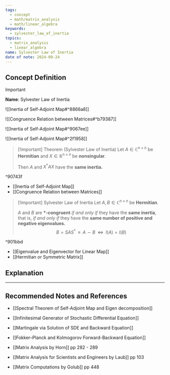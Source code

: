 ```yaml
---
tags:
  - concept
  - math/matrix_analysis
  - math/linear_algebra
keywords:
  - sylvester_law_of_inertia
topics:
  - matrix_analysis
  - linear_algebra
name: Sylvester Law of Inertia
date of note: 2024-09-24
---
```


## Concept Definition

>[!important]
>**Name**: Sylvester Law of Inertia

![[Inertia of Self-Adjoint Map#^8866a8]]

![[Congruence Relation between Matrices#^b79387]]

![[Inertia of Self-Adjoint Map#^9067ee]]

![[Inertia of Self-Adjoint Map#^2f1958]]

>[!important] Theorem (Sylvester Law of Inertia)
>Let $A\in \mathbb{C}^{n\times n}$ be **Hermitian** and $X\in \mathbb{R}^{n\times n}$ be **nonsingular**.
>
>Then $A$ and $X^{*}AX$ have the **same inertia.**

^90743f

- [[Inertia of Self-Adjoint Map]]
- [[Congruence Relation between Matrices]]

>[!important] Sylvester Law of Inertia
>Let $A, B\in \mathbb{C}^{n\times n}$ be **Hermitian**.
>
>$A$ and $B$ are **$*$-congruent** *if and only if* they have the **same inertia**, that is, *if and only if* they have the **same number of positive and negative eigenvalues.**
>$$
>B = SAS^{*}\;\; \equiv\;\; A \sim B \;\; \iff \;\; I(A) = I(B)
>$$

^901bbd

- [[Eigenvalue and Eigenvector for Linear Map]]
- [[Hermitian or Symmetric Matrix]]

## Explanation





-----------
##  Recommended Notes and References




- [[Spectral Theorem of Self-Adjoint Map and Eigen decomposition]]


- [[Infinitesimal Generator of Stochastic Differential Equation]]
- [[Martingale via Solution of SDE and Backward Equation]]
- [[Fokker–Planck and Kolmogorov Forward-Backward Equation]]


- [[Matrix Analysis by Horn]] pp 282 - 289
- [[Matrix Analysis for Scientists and Engineers by Laub]] pp 103
- [[Matrix Computations by Golub]] pp 448
